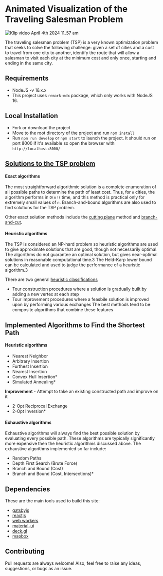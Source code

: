 # Animated Visualization of the Traveling Salesman Problem

![Klip video April 4th 2024 11_57 am](https://github.com/constant17/tsp_algo_visualization/assets/29698810/459052f3-1038-49a7-811a-2808073bdab0)


The traveling salesman problem (TSP) is a very known optimization problem that seeks to solve the following challenge: given a set of cities and a cost to travel from one city to another, identify the route that will allow a salesman to visit each city at the minimum cost and only once, starting and ending in the same city.

## Requirements
- NodeJS -v 16.x.x
- This project uses `remark-mdx` package, which only works with NodeJS 16.

##  Local Installation

- Fork or download the project
- Move to the root directory of the project and run `npm install`
- Run `npm run develop` or `npm start` to launch the project. It should run on port 8000 if it's available so open the browser with `http://localhost:8000/`


## [Solutions to the TSP problem](https://optimization.cbe.cornell.edu/index.php?title=Traveling_salesman_problem)

#### Exact algorithms
The most straightforward algorithmic solution is a complete enumeration of all possible paths to determine the path of least cost. Thus, for `n` cities, the algorithm performs in
`O(n!)` time, and this method is practical only for extremely small values of `n`.
Branch-and-bound algorithms are also used to find solutions for the TSP problem. 

Other exact solution methods include the [cutting plane](https://en.wikipedia.org/wiki/Cutting-plane_method) method and [branch-and-cut](https://en.wikipedia.org/wiki/Branch_and_cut).

#### Heuristic algorithms
The TSP is considered an NP-hard problem so heuristic algorithms are used to give approximate solutions that are good, though not necessarily optimal. The algorithms do not guarantee an optimal solution, but gives near-optimal solutions in reasonable computational time.3 The Held-Karp lower bound can be calculated and used to judge the performance of a heuristic algorithm.3

There are two general [heuristic classifications](http://i.stanford.edu/pub/cstr/reports/cs/tr/85/1066/CS-TR-85-1066.pdf)

* Tour construction procedures where a solution is gradually built by adding a new vertex at each step
* Tour improvement procedures where a feasbile solution is improved upon by performing various exchanges
The best methods tend to be composite algorithms that combine these features

## Implemented Algorithms  to Find the Shortest Path
#### Heuristic algorithms

- Nearest Neighbor
- Arbitrary Insertion
- Furthest Insertion
- Nearest Insertion
- Convex Hull Insertion\*
- Simulated Annealing\*

**Improvement** - Attempt to take an existing constructed path and improve on it

- 2-Opt Reciprocal Exchange
- 2-Opt Inversion\*

#### Exhaustive algorithms

Exhaustive algorithms will always find the best possible solution by evaluating every possible path. These algorithms are typically significantly more expensive then the heuristic algorithms discussed above. The exhaustive algorithms implemented so far include:

- Random Paths
- Depth First Search (Brute Force)
- Branch and Bound (Cost)
- Branch and Bound (Cost, Intersections)\*

## Dependencies

These are the main tools used to build this site:

- [gatsbyjs](https://www.gatsbyjs.org)
- [reactjs](https://reactjs.org)
- [web workers](https://developer.mozilla.org/en-US/docs/Web/API/Web_Workers_API)
- [material-ui](https://material-ui.com/)
- [deck.gl](https://deck.gl/#/)
- [mapbox](https://www.mapbox.com/)

## Contributing

Pull requests are always welcome! Also, feel free to raise any ideas, suggestions, or bugs as an issue.
